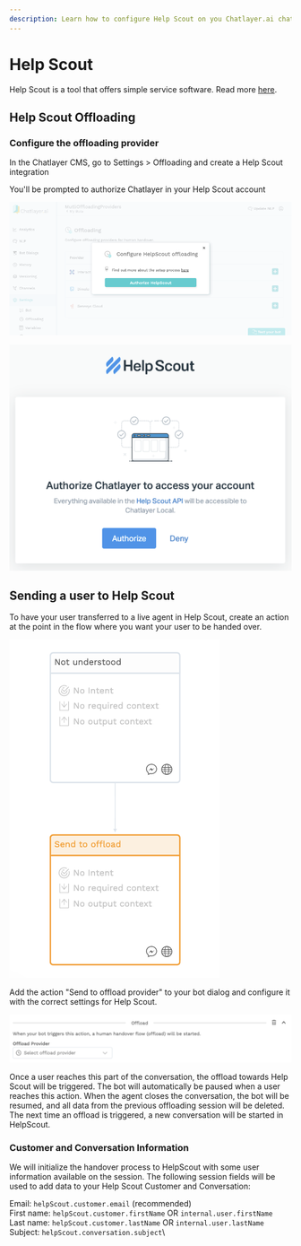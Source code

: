 ```yaml
---
description: Learn how to configure Help Scout on you Chatlayer.ai chatbot
---
```


# Help Scout

Help Scout is a tool that offers simple service software. Read more [here](https://www.helpscout.com/).

## Help Scout Offloading

### Configure the offloading provider

In the Chatlayer CMS, go to Settings > Offloading and create a Help Scout integration

You'll be prompted to authorize Chatlayer in your Help Scout account

![](<../../.gitbook/assets/image (266).png>)

![](<../../.gitbook/assets/image (136).png>)



## Sending a user to Help Scout

To have your user transferred to a live agent in Help Scout, create an action at the point in the flow where you want your user to be handed over.

![](<../../.gitbook/assets/image (159).png>)

Add the action "Send to offload provider" to your bot dialog and configure it with the correct settings for Help Scout.

![](<../../.gitbook/assets/image (82).png>)

Once a user reaches this part of the conversation, the offload towards Help Scout will be triggered. The bot will automatically be paused when a user reaches this action. When the agent closes the conversation, the bot will be resumed, and all data from the previous offloading session will be deleted. The next time an offload is triggered, a new conversation will be started in HelpScout.

### Customer and Conversation Information

We will initialize the handover process to HelpScout with some user information available on the session. The following session fields will be used to add data to your Help Scout Customer and Conversation:

Email: `helpScout.customer.email` (recommended)\
First name: `helpScout.customer.firstName` OR `internal.user.firstName`   \
Last name: `helpScout.customer.lastName` OR `internal.user.lastName`   \
Subject: `helpScout.conversation.subject`\
